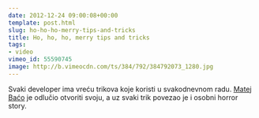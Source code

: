 ```yaml
---
date: 2012-12-24 09:00:08+00:00
template: post.html
slug: ho-ho-ho-merry-tips-and-tricks
title: Ho, ho, ho, merry tips and tricks
tags:
- video
vimeo_id: 55590745
image: http://b.vimeocdn.com/ts/384/792/384792073_1280.jpg
---
```


Svaki developer ima vreću trikova koje koristi u svakodnevnom radu. [Matej Baćo](http://twitter.com/matejbaco) je odlučio otvoriti svoju, a uz svaki trik povezao je i osobni horror story.

